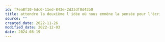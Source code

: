 ```yaml
---
id: f7ea8f10-6dc6-11ed-843e-2d33df8d43b0
title: attendre la deuxième l'idée où nous emmène la pensée pour l'écrire
source: ""
created_date: 2022-11-26
modified_date: 2022-12-03
date: 2024-08-19
---
```

